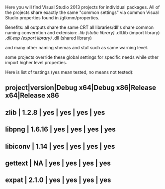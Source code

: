 Here you will find Visual Studio 2013 projects for individual packages.
All of the projects share exactly the same "common settings" via common Visual Studio
properties found in /gtkmm/properties.

Benefits:
all outputs share the same CRT
all libraries/dll's share common naming converntion and extension:
   <output name>*.lib     (static library)
   <output name>*.dll.lib (import library)
   <output name>*.dll.exp (export library)
   <output name>*.dll     (shared library)

and many other naming shemas and stuf such as same warning level.

some projects override these global settings for specific needs while other import
higher level properties.

Here is list of testings (yes mean tested, no means not tested):

project|version|Debug x64|Debug x86|Release x64|Release x86
--------------------------------------------------------------------------------
zlib 	   | 1.2.8   | yes 	      | yes 		| yes	   	| yes
--------------------------------------------------------------------------------
libpng   | 1.6.16  | yes      	| yes	   	| yes		   | yes
--------------------------------------------------------------------------------
libiconv | 1.14    | yes      	| yes		   | yes 		| yes
--------------------------------------------------------------------------------
gettext  | NA      | yes      	| yes 		| yes 		| yes
--------------------------------------------------------------------------------
expat    | 2.1.0   | yes      	| yes 		| yes 		| yes
--------------------------------------------------------------------------------

